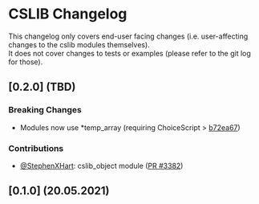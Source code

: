 # CSLIB Changelog

This changelog only covers end-user facing changes (i.e. user-affecting changes to the cslib modules themselves).<br>
It does not cover changes to tests or examples (please refer to the git log for those).

## [0.2.0] (TBD)

### Breaking Changes

- Modules now use \*temp_array (requiring ChoiceScript > [b72ea67](https://github.com/dfabulich/choicescript/commit/b72ea67bd25da079dd769ebe0b2a1df21f55c6bd))

### Contributions

- [@StephenXHart](https://github.com/StephenXHart): cslib_object module ([PR #3382](https://github.com/ChoicescriptIDE/cslib/pull/41))

## [0.1.0] (20.05.2021)
